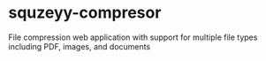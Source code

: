 # squzeyy-compresor
File compression web application with support for multiple file types including PDF, images, and documents

